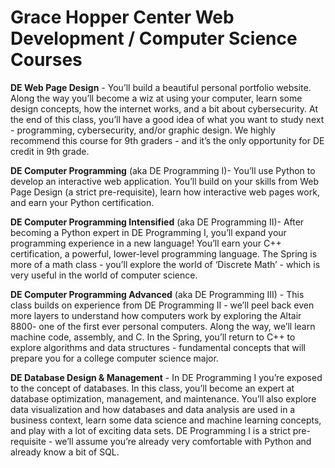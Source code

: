 # Grace Hopper Center Web Development / Computer Science Courses

**DE Web Page Design** - You’ll build a beautiful personal portfolio website.
Along the way you’ll become a wiz at using your computer, learn some design
concepts, how the internet works, and a bit about cybersecurity. At the end of
this class, you’ll have a good idea of what you want to study next -
programming, cybersecurity, and/or graphic design. We highly recommend this
course for 9th graders - and it’s the only opportunity for DE credit in 9th
grade.

**DE Computer Programming** (aka DE Programming I)- You’ll use Python to
develop an interactive web application. You’ll build on your skills from Web
Page Design (a strict pre-requisite), learn how interactive web pages work, and
earn your Python certification.

**DE Computer Programming Intensified** (aka DE Programming II)- After becoming
a Python expert in DE Programming I, you’ll expand your programming experience
in a new language! You’ll earn your C++ certification, a powerful, lower-level
programming language. The Spring is more of a math class - you’ll explore the
world of ‘Discrete Math’ - which is very useful in the world of computer
science.

**DE Computer Programming Advanced** (aka DE Programming III) - This class
builds on experience from DE Programming II - we’ll peel back even more layers
to understand how computers work by exploring the Altair 8800- one of the first
ever personal computers. Along the way, we’ll learn machine code, assembly, and
C. In the Spring, you’ll return to C++ to explore algorithms and data
structures - fundamental concepts that will prepare you for a college computer
science major.

**DE Database Design & Management** - In DE Programming I you’re exposed to the
concept of databases. In this class, you’ll become an expert at database
optimization, management, and maintenance. You’ll also explore data
visualization and how databases and data analysis are used in a business
context, learn some data science and machine learning concepts, and play with a
lot of exciting data sets. DE Programming I is a strict pre-requisite - we’ll
assume you’re already very comfortable with Python and already know a bit of
SQL.

